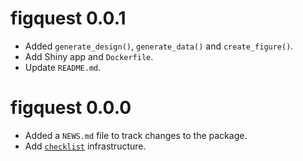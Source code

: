 # figquest 0.0.1

* Added `generate_design()`, `generate_data()` and `create_figure()`.
* Add Shiny app and `Dockerfile`.
* Update `README.md`.

# figquest 0.0.0

* Added a `NEWS.md` file to track changes to the package.
* Add [`checklist`](https://inbo.github.io/checklist/) infrastructure.
